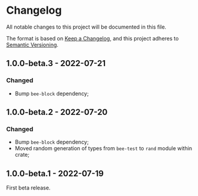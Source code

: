 # Changelog

All notable changes to this project will be documented in this file.

The format is based on [Keep a Changelog](https://keepachangelog.com/en/1.0.0/),
and this project adheres to [Semantic Versioning](https://semver.org/spec/v2.0.0.html).

<!-- ## Unreleased - YYYY-MM-DD

### Added

### Changed

### Deprecated

### Removed

### Fixed

### Security -->

## 1.0.0-beta.3 - 2022-07-21

### Changed

- Bump `bee-block` dependency;

## 1.0.0-beta.2 - 2022-07-20

### Changed

- Bump `bee-block` dependency;
- Moved random generation of types from `bee-test` to `rand` module within crate;

## 1.0.0-beta.1 - 2022-07-19

First beta release.

